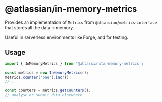 # @atlassian/in-memory-metrics

Provides an implementation of `Metrics` from `@atlassian/metrics-interface` that stores all the data in memory.

Useful in serverless environments like Forge, and for testing.

## Usage

```typescript
import { InMemoryMetrics } from '@atlassian/in-memory-metrics';

const metrics = new InMemoryMetrics();
metrics.counter('one').incr();
// ...

const counters = metrics.getCounters();
// analyse or submit data elsewhere
```
